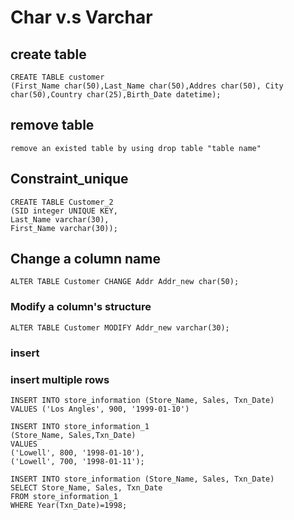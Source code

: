 # Char v.s Varchar
## create table
```
CREATE TABLE customer
(First_Name char(50),Last_Name char(50),Addres char(50), City char(50),Country char(25),Birth_Date datetime);
```
## remove table
```
remove an existed table by using drop table "table name"
```
## Constraint_unique
```
CREATE TABLE Customer_2
(SID integer UNIQUE KEY,
Last_Name varchar(30),
First_Name varchar(30));
```
## Change a column name
```
ALTER TABLE Customer CHANGE Addr Addr_new char(50);
```
### Modify a column's structure
```
ALTER TABLE Customer MODIFY Addr_new varchar(30);
```
### insert 
### insert multiple rows
```
INSERT INTO store_information (Store_Name, Sales, Txn_Date)
VALUES ('Los Angles', 900, '1999-01-10')
```
```
INSERT INTO store_information_1
(Store_Name, Sales,Txn_Date)
VALUES
('Lowell', 800, '1998-01-10'),
('Lowell', 700, '1998-01-11');
```
```
INSERT INTO store_information (Store_Name, Sales, Txn_Date)
SELECT Store_Name, Sales, Txn_Date
FROM store_information_1
WHERE Year(Txn_Date)=1998;
```

